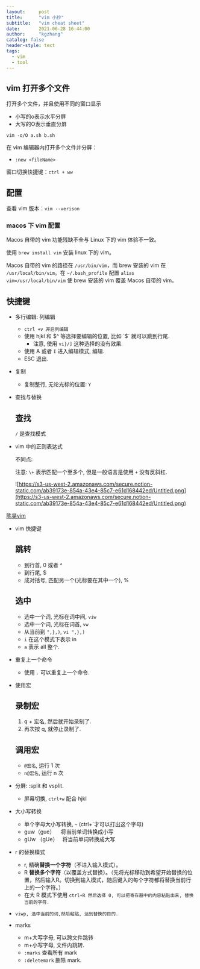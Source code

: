 ```yaml
---
layout:     post
title:      "vim 小抄"
subtitle:   "vim cheat sheet"
date:       2021-06-28 16:44:00
author:     "kgzhang"
catalog: false
header-style: text
tags:
  - vim
  - tool
---
```

## vim 打开多个文件
打开多个文件，并且使用不同的窗口显示
+ 小写的o表示水平分屏
+ 大写的O表示垂直分屏
```shell
vim -o/O a.sh b.sh
```

在 vim 编辑器内打开多个文件并分屏：
+ `:new <fileName>`

窗口切换快捷键：`ctrl + ww`


## 配置

查看 vim 版本：`vim --verison`

### macos 下 vim 配置
Macos 自带的 vim 功能残缺不全与 Linux 下的 vim 体验不一致。

使用 `brew install vim` 安装 linux 下的 vim。

Macos 自带的 vim 的路径在 `/usr/bin/vim`，而 brew 安装的 vim 在 `/usr/local/bin/vim`。在 `~/.bash_profile` 配置 `alias vim=/usr/local/bin/vim` 使 brew 安装的 vim 覆盖 Macos 自带的 vim。

## 快捷键

- 多行编辑: 列编辑
    - `ctrl +v 开启列编辑`
    - 使用 hjkl 和 $^ 等选择要编辑的位置, 比如 `$` 就可以跳到行尾.
        - 注意, 使用 `vi}/]` 这种选择的没有效果.
    - 使用 A 或者 `I` 进入编辑模式, 编辑.
    - ESC 退出.
- 复制
    - 复制整行, 无论光标的位置: `Y`
- 查找与替换

    ## 查找

    `/` 是查找模式

- vim 中的正则表达式

    不同点:

    注意: `\+` 表示匹配一个至多个, 但是一般语言是使用 `+` 没有反斜杠.

    ![https://s3-us-west-2.amazonaws.com/secure.notion-static.com/ab39173e-854a-43e4-85c7-e61d168442ed/Untitled.png](https://s3-us-west-2.amazonaws.com/secure.notion-static.com/ab39173e-854a-43e4-85c7-e61d168442ed/Untitled.png)

[陈昊vim](https://www.notion.so/vim-36348bfd03044606889583531ea31a18)

- vim 快捷键

    ## 跳转

    - 到行首, 0 或者 ^
    - 到行尾, $
    - 成对括号, 匹配另一个(光标要在其中一个), %

    ## 选中

    - 选中一个词, 光标在词中间, `viw`
    - 选中一个词, 光标在词首, `vw`
    - 从当前到 `",},)`, `vi ",},)`
    - `i` 在这个模式下表示 in
    - `a` 表示 all 整个.
- 重复上一个命令
    - 使用 `.` 可以重复上一个命令.
- 使用宏

    ## 录制宏

    1. q + 宏名, 然后就开始录制了.
    2. 再次按 q, 就停止录制了.

    ## 调用宏

    - `@宏名`, 运行 1 次
    - `n@宏名`, 运行 n 次
- 分屏: :split 和 vsplit.
    - 屏幕切换, `ctrl+w` 配合 hjkl
- 大小写转换
    - 单个字母大小写转换, `~` (ctrl+`才可以打出这个字母)
    - guw（gue）    将当前单词转换成小写
    - gUw （gUe）   将当前单词转换成大写
- r 的替换模式
    - r, 精确**替换一个字符**（不进入输入模式）。
    - R **替换多个字符**（以覆盖方式替换）。（先将光标移动到希望开始替换的位置，然后输入R。切换到输入模式，随后键入的每个字符都将替换当前行上的一个字符。）
    - 在大 R 模式下使用 `ctrl+R 然后选择 0, 可以把寄存器中的内容粘贴出来, 替换当前的字符.`
- `viwp, 选中当前的词,然后粘贴, 达到替换的目的.`
- marks
    - m+大写字母, 可以跨文件跳转
    - m+小写字母, 文件内跳转.
    - `:marks` 查看所有 mark
    - `:deletemark` 删除 mark.
